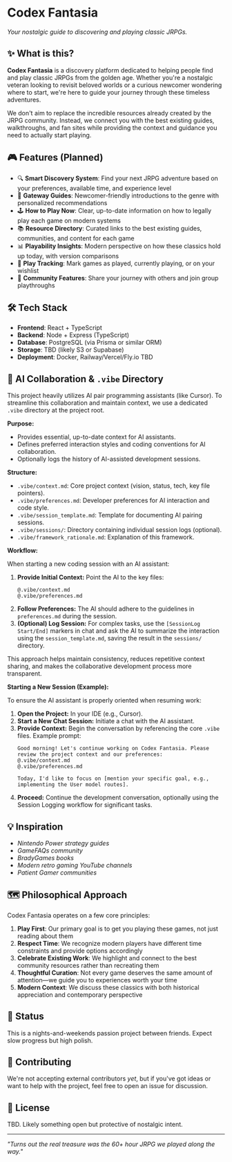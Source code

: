 # Codex Fantasia

*Your nostalgic guide to discovering and playing classic JRPGs.*

## ✨ What is this?

**Codex Fantasia** is a discovery platform dedicated to helping people find and play classic JRPGs from the golden age. Whether you're a nostalgic veteran looking to revisit beloved worlds or a curious newcomer wondering where to start, we're here to guide your journey through these timeless adventures.

We don't aim to replace the incredible resources already created by the JRPG community. Instead, we connect you with the best existing guides, walkthroughs, and fan sites while providing the context and guidance you need to actually start playing.

## 🎮 Features (Planned)

- 🔍 **Smart Discovery System**: Find your next JRPG adventure based on your preferences, available time, and experience level
- 🚪 **Gateway Guides**: Newcomer-friendly introductions to the genre with personalized recommendations
- 🕹️ **How to Play Now**: Clear, up-to-date information on how to legally play each game on modern systems
- 📚 **Resource Directory**: Curated links to the best existing guides, communities, and content for each game
- 📊 **Playability Insights**: Modern perspective on how these classics hold up today, with version comparisons
- 💾 **Play Tracking**: Mark games as played, currently playing, or on your wishlist
- 🧩 **Community Features**: Share your journey with others and join group playthroughs

## 🛠️ Tech Stack

- **Frontend**: React + TypeScript
- **Backend**: Node + Express (TypeScript)
- **Database**: PostgreSQL (via Prisma or similar ORM)
- **Storage**: TBD (likely S3 or Supabase)
- **Deployment**: Docker, Railway/Vercel/Fly.io TBD

## 🤖 AI Collaboration & `.vibe` Directory

This project heavily utilizes AI pair programming assistants (like Cursor). To streamline this collaboration and maintain context, we use a dedicated `.vibe` directory at the project root.

**Purpose:**

*   Provides essential, up-to-date context for AI assistants.
*   Defines preferred interaction styles and coding conventions for AI collaboration.
*   Optionally logs the history of AI-assisted development sessions.

**Structure:**

*   `.vibe/context.md`: Core project context (vision, status, tech, key file pointers).
*   `.vibe/preferences.md`: Developer preferences for AI interaction and code style.
*   `.vibe/session_template.md`: Template for documenting AI pairing sessions.
*   `.vibe/sessions/`: Directory containing individual session logs (optional).
*   `.vibe/framework_rationale.md`: Explanation of this framework.

**Workflow:**

When starting a new coding session with an AI assistant:

1.  **Provide Initial Context:** Point the AI to the key files:
    ```
    @.vibe/context.md 
    @.vibe/preferences.md
    ```
2.  **Follow Preferences:** The AI should adhere to the guidelines in `preferences.md` during the session.
3.  **(Optional) Log Session:** For complex tasks, use the `[SessionLog Start/End]` markers in chat and ask the AI to summarize the interaction using the `session_template.md`, saving the result in the `sessions/` directory.

This approach helps maintain consistency, reduces repetitive context sharing, and makes the collaborative development process more transparent.

**Starting a New Session (Example):**

To ensure the AI assistant is properly oriented when resuming work:

1.  **Open the Project:** In your IDE (e.g., Cursor).
2.  **Start a New Chat Session:** Initiate a chat with the AI assistant.
3.  **Provide Context:** Begin the conversation by referencing the core `.vibe` files. Example prompt:
    ```
    Good morning! Let's continue working on Codex Fantasia. Please review the project context and our preferences:
    @.vibe/context.md
    @.vibe/preferences.md

    Today, I'd like to focus on [mention your specific goal, e.g., implementing the User model routes].
    ```
4.  **Proceed:** Continue the development conversation, optionally using the Session Logging workflow for significant tasks.

## 💡 Inspiration

- *Nintendo Power strategy guides*
- *GameFAQs community*
- *BradyGames books*
- *Modern retro gaming YouTube channels*
- *Patient Gamer communities*

## 🗺️ Philosophical Approach

Codex Fantasia operates on a few core principles:

1. **Play First**: Our primary goal is to get you playing these games, not just reading about them
2. **Respect Time**: We recognize modern players have different time constraints and provide options accordingly
3. **Celebrate Existing Work**: We highlight and connect to the best community resources rather than recreating them
4. **Thoughtful Curation**: Not every game deserves the same amount of attention—we guide you to experiences worth your time
5. **Modern Context**: We discuss these classics with both historical appreciation and contemporary perspective

## 🧪 Status

This is a nights-and-weekends passion project between friends. Expect slow progress but high polish.

## 🤝 Contributing

We're not accepting external contributors *yet*, but if you've got ideas or want to help with the project, feel free to open an issue for discussion.

## 📜 License

TBD. Likely something open but protective of nostalgic intent.

---

*"Turns out the real treasure was the 60+ hour JRPG we played along the way."*
